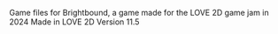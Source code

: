 Game files for Brightbound, a game made for the LOVE 2D game jam in 2024
Made in LOVE 2D Version 11.5
